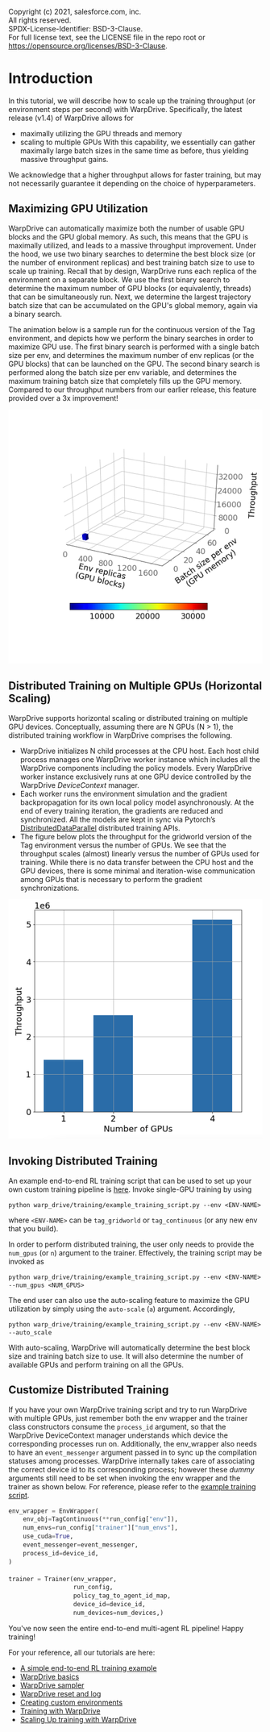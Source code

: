 Copyright (c) 2021, salesforce.com, inc. \
All rights reserved. \
SPDX-License-Identifier: BSD-3-Clause. \
For full license text, see the LICENSE file in the repo root or https://opensource.org/licenses/BSD-3-Clause.

# Introduction
In this tutorial, we will describe how to scale up the training throughput (or environment steps per second) with WarpDrive. Specifically, the latest release (v1.4) of WarpDrive allows for
- maximally utilizing the GPU threads and memory
- scaling to multiple GPUs
With this capability, we essentially can gather maximally large batch sizes in the same time as before, thus yielding massive throughput gains.

We acknowledge that a higher throughput allows for faster training, but may not necessarily guarantee it depending on the choice of hyperparameters.

## Maximizing GPU Utilization
WarpDrive can automatically maximize both the number of usable GPU blocks and the GPU global memory. As such, this means that the GPU is maximally utilized, and leads to a massive throughput improvement. Under the hood, we use two binary searches to determine the best block size (or the number of environment replicas) and best training batch size to use to scale up training. Recall that by design, WarpDrive runs each replica of the environment on a separate block. We use the first binary search to determine the maximum number of GPU blocks (or equivalently, threads) that can be simultaneously run. Next, we determine the largest trajectory batch size that can be accumulated on the GPU's global memory, again via a binary search.

The animation below is a sample run for the continuous version of the Tag environment, and depicts how we perform the binary searches in order to maximize GPU use. The first binary search is performed with a single batch size per env, and determines the maximum number of env replicas (or the GPU blocks) that can be launched on the GPU. The second binary search is performed along the batch size per env variable, and determines the maximum training batch size that completely fills up the GPU memory. Compared to our throughput numbers from our earlier release, this feature provided over a 3x improvement!

![](assets/maximizing_GPU_usage.gif)

## Distributed Training on Multiple GPUs (Horizontal Scaling)

WarpDrive supports horizontal scaling or distributed training on multiple GPU devices. Conceptually, assuming there are N GPUs (N > 1), the distributed training workflow in WarpDrive comprises the following.
- WarpDrive initializes N child processes at the CPU host. Each host child process manages one WarpDrive worker instance which includes all the WarpDrive components including the policy models. Every WarpDrive worker instance exclusively runs at one GPU device controlled by the WarpDrive _DeviceContext_ manager.
- Each worker runs the environment simulation and the gradient backpropagation for its own local policy model asynchronously. At the end of every training iteration, the gradients are reduced and synchronized.
All the models are kept in sync via Pytorch’s [DistributedDataParallel](https://pytorch.org/docs/stable/notes/ddp.html) distributed training APIs.
- The figure below plots the throughput for the gridworld version of the Tag environment versus the number of GPUs. We see that the throughput scales (almost) linearly versus the number of GPUs used for training. While there is no data transfer between the CPU host and the GPU devices, there is some minimal and iteration-wise communication among GPUs that is necessary to perform the gradient synchronizations.

![](assets/horizontal_scaling.png)

## Invoking Distributed Training
An example end-to-end RL training script that can be used to set up your own custom training pipeline is [here](https://github.com/salesforce/warp-drive/blob/master/warp_drive/training/example_training_script.py). Invoke single-GPU training by using
```shell
python warp_drive/training/example_training_script.py --env <ENV-NAME>
```
where `<ENV-NAME>` can be `tag_gridworld` or `tag_continuous` (or any new env that you build).

In order to perform distributed training, the user only needs to provide the `num_gpus` (or `n`) argument to the trainer. Effectively, the training script may be invoked as
```shell
python warp_drive/training/example_training_script.py --env <ENV-NAME> --num_gpus <NUM_GPUS>
```

The end user can also use the auto-scaling feature to maximize the GPU utilization by simply using the `auto-scale` (`a`) argument. Accordingly, 
```shell
python warp_drive/training/example_training_script.py --env <ENV-NAME> --auto_scale
```
With auto-scaling, WarpDrive will automatically determine the best block size and training batch size to use. It will also determine the number of available GPUs and perform training on all the GPUs.


## Customize Distributed Training
If you have your own WarpDrive training script and try to run WarpDrive with multiple GPUs, just remember both the env wrapper and the trainer class constructors consume the `process_id` argument, so that the WarpDrive DeviceContext manager understands which device the corresponding processes run on. Additionally, the env_wrapper also needs to have an `event_messenger` argument passed in to sync up the compilation statuses among processes. WarpDrive internally takes care of associating the correct device id to its corresponding process; however these *dummy* arguments still need to be set when invoking the env wrapper and the trainer as shown below. For reference, please refer to the [example training script](https://github.com/salesforce/warp-drive/blob/master/warp_drive/training/example_training_script.py).

```python
env_wrapper = EnvWrapper(
    env_obj=TagContinuous(**run_config["env"]),
    num_envs=run_config["trainer"]["num_envs"],
    use_cuda=True,
    event_messenger=event_messenger,
    process_id=device_id,
)

trainer = Trainer(env_wrapper, 
                  run_config, 
                  policy_tag_to_agent_id_map, 
                  device_id=device_id,
                  num_devices=num_devices,)
```

You've now seen the entire end-to-end multi-agent RL pipeline! Happy training!

For your reference, all our tutorials are here:
- [A simple end-to-end RL training example](https://www.github.com/salesforce/warp-drive/blob/master/tutorials/simple-end-to-end-example.ipynb)
- [WarpDrive basics](https://www.github.com/salesforce/warp-drive/blob/master/tutorials/tutorial-1-warp_drive_basics.ipynb)
- [WarpDrive sampler](https://www.github.com/salesforce/warp-drive/blob/master/tutorials/tutorial-2-warp_drive_sampler.ipynb)
- [WarpDrive reset and log](https://www.github.com/salesforce/warp-drive/blob/master/tutorials/tutorial-3-warp_drive_reset_and_log.ipynb)
- [Creating custom environments](https://www.github.com/salesforce/warp-drive/blob/master/tutorials/tutorial-4-create_custom_environments.md)
- [Training with WarpDrive](https://www.github.com/salesforce/warp-drive/blob/master/tutorials/tutorial-5-training_with_warp_drive.ipynb)
- [Scaling Up training with WarpDrive](https://www.github.com/salesforce/warp-drive/blob/master/tutorials/tutorial-6-scaling_up_training_with_warp_drive.md)